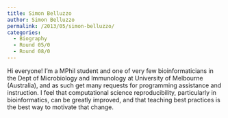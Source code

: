 ```yaml
---
title: Simon Belluzzo
author: Simon Belluzzo
permalink: /2013/05/simon-belluzzo/
categories:
  - Biography
  - Round 05/0
  - Round 08/0
---
```

Hi everyone! I&#8217;m a MPhil student and one of very few bioinformaticians in the Dept of Microbiology and Immunology at University of Melbourne (Australia), and as such get many requests for programming assistance and instruction. I feel that computational science reproducibility, particularly in bioinformatics, can be greatly improved, and that teaching best practices is the best way to motivate that change.
